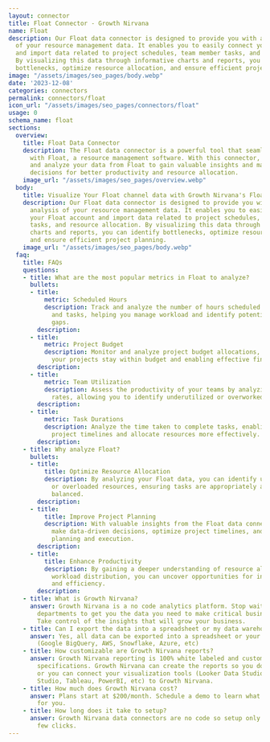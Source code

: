 ```yaml
---
layout: connector
title: Float Connector - Growth Nirvana
name: Float
description: Our Float data connector is designed to provide you with a detailed analysis
  of your resource management data. It enables you to easily connect your Float account
  and import data related to project schedules, team member tasks, and resource allocation.
  By visualizing this data through informative charts and reports, you can identify
  bottlenecks, optimize resource allocation, and ensure efficient project planning.
image: "/assets/images/seo_pages/body.webp"
date: '2023-12-08'
categories: connectors
permalink: connectors/float
icon_url: "/assets/images/seo_pages/connectors/float"
usage: 0
schema_name: float
sections:
  overview:
    title: Float Data Connector
    description: The Float data connector is a powerful tool that seamlessly integrates
      with Float, a resource management software. With this connector, you can import
      and analyze your data from Float to gain valuable insights and make informed
      decisions for better productivity and resource allocation.
    image_url: "/assets/images/seo_pages/overview.webp"
  body:
    title: Visualize Your Float channel data with Growth Nirvana's Float Connector
    description: Our Float data connector is designed to provide you with a detailed
      analysis of your resource management data. It enables you to easily connect
      your Float account and import data related to project schedules, team member
      tasks, and resource allocation. By visualizing this data through informative
      charts and reports, you can identify bottlenecks, optimize resource allocation,
      and ensure efficient project planning.
    image_url: "/assets/images/seo_pages/body.webp"
  faq:
    title: FAQs
    questions:
    - title: What are the most popular metrics in Float to analyze?
      bullets:
      - title:
          metric: Scheduled Hours
          description: Track and analyze the number of hours scheduled for projects
            and tasks, helping you manage workload and identify potential resource
            gaps.
        description:
      - title:
          metric: Project Budget
          description: Monitor and analyze project budget allocations, ensuring that
            your projects stay within budget and enabling effective financial planning.
        description:
      - title:
          metric: Team Utilization
          description: Assess the productivity of your teams by analyzing their utilization
            rates, allowing you to identify underutilized or overworked resources.
        description:
      - title:
          metric: Task Durations
          description: Analyze the time taken to complete tasks, enabling you to optimize
            project timelines and allocate resources more effectively.
        description:
    - title: Why analyze Float?
      bullets:
      - title:
          title: Optimize Resource Allocation
          description: By analyzing your Float data, you can identify underutilized
            or overloaded resources, ensuring tasks are appropriately assigned and
            balanced.
        description:
      - title:
          title: Improve Project Planning
          description: With valuable insights from the Float data connector, you can
            make data-driven decisions, optimize project timelines, and improve overall
            planning and execution.
        description:
      - title:
          title: Enhance Productivity
          description: By gaining a deeper understanding of resource allocation and
            workload distribution, you can uncover opportunities for increasing productivity
            and efficiency.
        description:
    - title: What is Growth Nirvana?
      answer: Growth Nirvana is a no code analytics platform. Stop waiting for other
        departments to get you the data you need to make critical business decisions.
        Take control of the insights that will grow your business.
    - title: Can I export the data into a spreadsheet or my data warehouse?
      answer: Yes, all data can be exported into a spreadsheet or your data warehouse
        (Google BigQuery, AWS, Snowflake, Azure, etc)
    - title: How customizable are Growth Nirvana reports?
      answer: Growth Nirvana reporting is 100% white labeled and customized to your
        specifications. Growth Nirvana can create the reports so you don’t have to
        or you can connect your visualization tools (Looker Data Studio/Google Data
        Studio, Tableau, PowerBI, etc) to Growth Nirvana.
    - title: How much does Growth Nirvana cost?
      answer: Plans start at $200/month. Schedule a demo to learn what plan is best
        for you.
    - title: How long does it take to setup?
      answer: Growth Nirvana data connectors are no code so setup only requires a
        few clicks.
---
```

